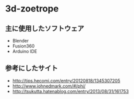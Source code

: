 # 3d-zoetrope
## 主に使用したソフトウェア
- Blender
- Fusion360
- Arduino IDE
## 参考にしたサイト
- http://tips.hecomi.com/entry/20120818/1345307205
- http://www.johnedmark.com/#/phi/
- http://tsukutta.hatenablog.com/entry/2013/08/31/161753
